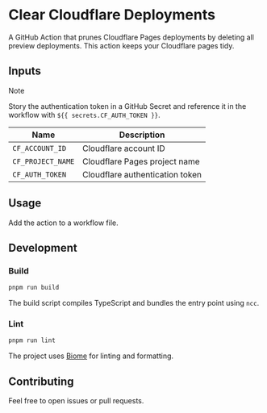 # Clear Cloudflare Deployments

A GitHub Action that prunes Cloudflare Pages deployments by deleting all preview deployments. This action keeps your Cloudflare pages tidy.

## Inputs

> [!NOTE]
> Story the authentication token in a GitHub Secret and reference it in the workflow with `${{ secrets.CF_AUTH_TOKEN }}`.

| Name             | Description                     |
|------------------|---------------------------------|
| `CF_ACCOUNT_ID`  | Cloudflare account ID           |
| `CF_PROJECT_NAME`| Cloudflare Pages project name   |
| `CF_AUTH_TOKEN`  | Cloudflare authentication token |

## Usage

Add the action to a workflow file.

## Development

### Build

```bash
pnpm run build
```

The build script compiles TypeScript and bundles the entry point using `ncc`.

### Lint

```bash
pnpm run lint
```

The project uses [Biome](https://biomejs.dev/) for linting and formatting.

## Contributing

Feel free to open issues or pull requests.
